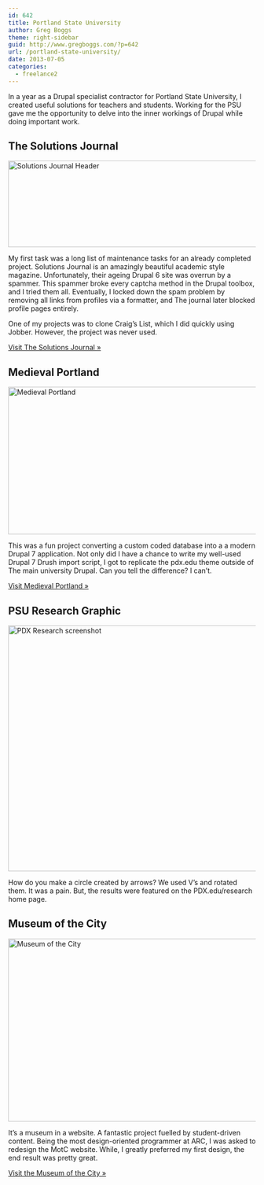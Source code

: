 ```yaml
---
id: 642
title: Portland State University
author: Greg Boggs
theme: right-sidebar
guid: http://www.gregboggs.com/?p=642
url: /portland-state-university/
date: 2013-07-05
categories:
  - freelance2
---
```

In a year as a Drupal specialist contractor for Portland State University, I created useful solutions for teachers and students.<!--more--> Working for the PSU gave me the opportunity to delve into the inner workings of Drupal while doing important work.

## The Solutions Journal

<img src="http://www.gregboggs.com/wp-content/uploads/2013/07/solutions-journal.png" alt="Solutions Journal Header" width="542" height="176" class="alignnone size-full wp-image-644" />

My first task was a long list of maintenance tasks for an already completed project. Solutions Journal is an amazingly beautiful academic style magazine. Unfortunately, their ageing Drupal 6 site was overrun by a spammer. This spammer broke every captcha method in the Drupal toolbox, and I tried them all. Eventually, I locked down the spam problem by removing all links from profiles via a formatter, and The journal later blocked profile pages entirely. 

One of my projects was to clone Craig&#8217;s List, which I did quickly using Jobber. However, the project was never used. 

[Visit The Solutions Journal »][1]

## Medieval Portland

<img src="http://www.gregboggs.com/wp-content/uploads/2013/07/medieval-portland.png" alt="Medieval Portland" width="600" height="300" class="alignnone size-full wp-image-647" />

This was a fun project converting a custom coded database into a a modern Drupal 7 application. Not only did I have a chance to write my well-used Drupal 7 Drush import script, I got to replicate the pdx.edu theme outside of The main university Drupal. Can you tell the difference? I can&#8217;t. 

[Visit Medieval Portland »][2]

## PSU Research Graphic

<img src="http://www.gregboggs.com/wp-content/uploads/2013/07/research.png" alt="PDX Research screenshot" width="600" height="500" class="alignnone size-full wp-image-646" />

How do you make a circle created by arrows? We used V&#8217;s and rotated them. It was a pain. But, the results were featured on the PDX.edu/research home page.

## Museum of the City

<img src="http://www.gregboggs.com/wp-content/uploads/2013/07/motc.png" alt="Museum of the City" width="600" height="372" class="alignnone size-full wp-image-645" />

It&#8217;s a museum in a website. A fantastic project fuelled by student-driven content. Being the most design-oriented programmer at ARC, I was asked to redesign the MotC website. While, I greatly preferred my first design, the end result was pretty great.

[Visit the Museum of the City »][3]

 [1]: http://thesolutionsjournal.anu.edu.au/
 [2]: http://www.medievalportland.pdx.edu/
 [3]: http://www.museumofthecity.org/
